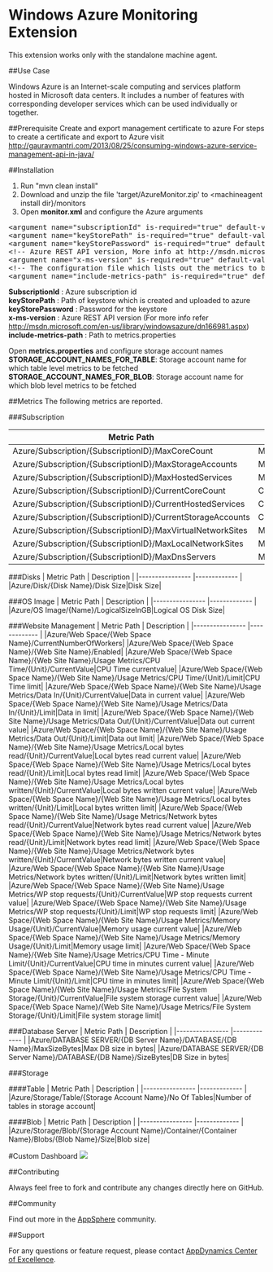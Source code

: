 # Windows Azure Monitoring Extension

This extension works only with the standalone machine agent.

##Use Case

Windows Azure is an Internet-scale computing and services platform hosted in Microsoft data centers. It includes a number of features with corresponding developer services which can be used individually or together.


##Prerequisite
Create and export management certificate to azure
For steps to create a certificate and export to Azure visit http://gauravmantri.com/2013/08/25/consuming-windows-azure-service-management-api-in-java/

##Installation

1. Run "mvn clean install"
2. Download and unzip the file 'target/AzureMonitor.zip' to \<machineagent install dir\}/monitors
3. Open <b>monitor.xml</b> and configure the Azure arguments

<pre>
&lt;argument name="subscriptionId" is-required="true" default-value="4814ab8f-ebb8-42b5-ac5c-69b675d19e2c" /&gt;
&lt;argument name="keyStorePath" is-required="true" default-value="/home/satish/WindowsAzureKeyStore.jks" /&gt;
&lt;argument name="keyStorePassword" is-required="true" default-value="appdAzure123" /&gt;
&lt;!-- Azure REST API version, More info at http://msdn.microsoft.com/en-us/library/windowsazure/dn166981.aspx --&gt;
&lt;argument name="x-ms-version" is-required="true" default-value="2013-11-01" /&gt;
&lt;!-- The configuration file which lists out the metrics to be included from monitoring on controller--&gt;
&lt;argument name="include-metrics-path" is-required="true" default-value="monitors/AzureMonitor/metrics.properties" /&gt;
</pre>

<b>SubscriptionId</b> : Azure subscription id <br/>
<b>keyStorePath</b> : Path of keystore which is created and uploaded to azure <br/>
<b>keyStorePassword</b> : Password for the keystore <br/>
<b>x-ms-version</b> : Azure REST API version (For more info refer http://msdn.microsoft.com/en-us/library/windowsazure/dn166981.aspx) <br/>
<b>include-metrics-path</b> : Path to metrics.properties <br/>

 Open <b>metrics.properties</b> and configure storage account names <br/>
	<b>STORAGE_ACCOUNT_NAMES_FOR_TABLE</b>: Storage account name for which table level metrics to be fetched <br/>
	<b>STORAGE_ACCOUNT_NAMES_FOR_BLOB</b>: Storage account name for which blob level metrics to be fetched <br/>


##Metrics
The following metrics are reported.

###Subscription

| Metric Path  | Description  |
|---------------- |------------- |
|Azure/Subscription/{SubscriptionID}/MaxCoreCount|MaxCoreCount|
|Azure/Subscription/{SubscriptionID}/MaxStorageAccounts|MaxStorageAccounts|
|Azure/Subscription/{SubscriptionID}/MaxHostedServices|MaxHostedServices|
|Azure/Subscription/{SubscriptionID}/CurrentCoreCount|CurrentCoreCount|
|Azure/Subscription/{SubscriptionID}/CurrentHostedServices|CurrentHostedServices|
|Azure/Subscription/{SubscriptionID}/CurrentStorageAccounts|CurrentStorageAccounts|
|Azure/Subscription/{SubscriptionID}/MaxVirtualNetworkSites|MaxVirtualNetworkSites|
|Azure/Subscription/{SubscriptionID}/MaxLocalNetworkSites|MaxLocalNetworkSites|
|Azure/Subscription/{SubscriptionID}/MaxDnsServers|MaxDnsServers|

###Disks
| Metric Path  | Description  |
|---------------- |------------- |
|Azure/Disk/{Disk Name}/Disk Size|Disk Size|

###OS Image
| Metric Path  | Description  |
|---------------- |------------- |
|Azure/OS Image/{Name}/LogicalSizeInGB|Logical OS Disk Size|

###Website Management
| Metric Path  | Description  |
|---------------- |------------- |
|Azure/Web Space/{Web Space Name}/CurrentNumberOfWorkers|
|Azure/Web Space/{Web Space Name}/{Web Site Name}/Enabled|
|Azure/Web Space/{Web Space Name}/{Web Site Name}/Usage Metrics/CPU Time/{Unit}/CurrentValue|CPU Time currentvalue|
|Azure/Web Space/{Web Space Name}/{Web Site Name}/Usage Metrics/CPU Time/{Unit}/Limit|CPU Time limit|
|Azure/Web Space/{Web Space Name}/{Web Site Name}/Usage Metrics/Data In/{Unit}/CurrentValue|Data in current value|
|Azure/Web Space/{Web Space Name}/{Web Site Name}/Usage Metrics/Data In/{Unit}/Limit|Data in limit|
|Azure/Web Space/{Web Space Name}/{Web Site Name}/Usage Metrics/Data Out/{Unit}/CurrentValue|Data out current value|
|Azure/Web Space/{Web Space Name}/{Web Site Name}/Usage Metrics/Data Out/{Unit}/Limit|Data out limit|
|Azure/Web Space/{Web Space Name}/{Web Site Name}/Usage Metrics/Local bytes read/{Unit}/CurrentValue|Local bytes read current value|
|Azure/Web Space/{Web Space Name}/{Web Site Name}/Usage Metrics/Local bytes read/{Unit}/Limit|Local bytes read limit|
|Azure/Web Space/{Web Space Name}/{Web Site Name}/Usage Metrics/Local bytes written/{Unit}/CurrentValue|Local bytes written current value|
|Azure/Web Space/{Web Space Name}/{Web Site Name}/Usage Metrics/Local bytes written/{Unit}/Limit|Local bytes written limit|
|Azure/Web Space/{Web Space Name}/{Web Site Name}/Usage Metrics/Network bytes read/{Unit}/CurrentValue|Network bytes read current value|
|Azure/Web Space/{Web Space Name}/{Web Site Name}/Usage Metrics/Network bytes read/{Unit}/Limit|Network bytes read limit|
|Azure/Web Space/{Web Space Name}/{Web Site Name}/Usage Metrics/Network bytes written/{Unit}/CurrentValue|Network bytes written current value|
|Azure/Web Space/{Web Space Name}/{Web Site Name}/Usage Metrics/Network bytes written/{Unit}/Limit|Network bytes written limit|
|Azure/Web Space/{Web Space Name}/{Web Site Name}/Usage Metrics/WP stop requests/{Unit}/CurrentValue|WP stop requests current value|
|Azure/Web Space/{Web Space Name}/{Web Site Name}/Usage Metrics/WP stop requests/{Unit}/Limit|WP stop requests  limit|
|Azure/Web Space/{Web Space Name}/{Web Site Name}/Usage Metrics/Memory Usage/{Unit}/CurrentValue|Memory usage current value|
|Azure/Web Space/{Web Space Name}/{Web Site Name}/Usage Metrics/Memory Usage/{Unit}/Limit|Memory usage limit|
|Azure/Web Space/{Web Space Name}/{Web Site Name}/Usage Metrics/CPU Time - Minute Limit/{Unit}/CurrentValue|CPU time in minutes current value|
|Azure/Web Space/{Web Space Name}/{Web Site Name}/Usage Metrics/CPU Time - Minute Limit/{Unit}/Limit|CPU time in minutes  limit|
|Azure/Web Space/{Web Space Name}/{Web Site Name}/Usage Metrics/File System Storage/{Unit}/CurrentValue|File system storage current value|
|Azure/Web Space/{Web Space Name}/{Web Site Name}/Usage Metrics/File System Storage/{Unit}/Limit|File system storage  limit|

###Database Server 
| Metric Path  | Description  |
|---------------- |------------- |
|Azure/DATABASE SERVER/{DB Server Name}/DATABASE/{DB Name}/MaxSizeBytes|Max DB size in bytes|
|Azure/DATABASE SERVER/{DB Server Name}/DATABASE/{DB Name}/SizeBytes|DB Size in bytes|

###Storage

####Table
| Metric Path  | Description  |
|---------------- |------------- |
|Azure/Storage/Table/{Storage Account Name}/No Of Tables|Number of tables in storage account|

####Blob
| Metric Path  | Description  |
|---------------- |------------- |
|Azure/Storage/Blob/{Storage Account Name}/Container/{Container Name}/Blobs/{Blob Name}/Size|Blob size|

#Custom Dashboard
![](https://github.com/Appdynamics/azure-monitoring-extension/raw/master/Azure_Custom_Dashboard.png)

##Contributing

Always feel free to fork and contribute any changes directly here on GitHub.

##Community

Find out more in the [AppSphere](http://appsphere.appdynamics.com/t5/AppDynamics-eXchange/AppDynamics-Azure-Monitoring-Extension/idi-p/6863) community.

##Support

For any questions or feature request, please contact [AppDynamics Center of Excellence](mailto:help@appdynamics.com).
